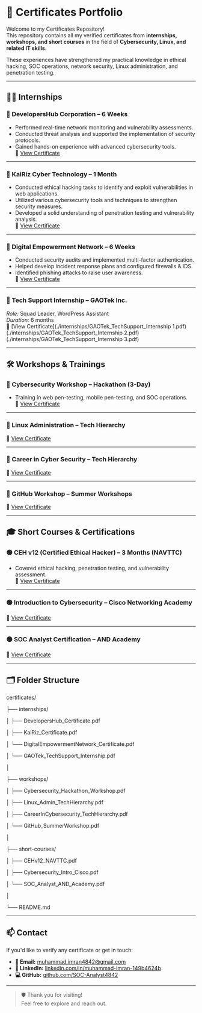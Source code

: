 # 📜 Certificates Portfolio

Welcome to my Certificates Repository!  
This repository contains all my verified certificates from **internships, workshops, and short courses** in the field of **Cybersecurity, Linux, and related IT skills**.

These experiences have strengthened my practical knowledge in ethical hacking, SOC operations, network security, Linux administration, and penetration testing.

---

## 🧑‍💻 Internships

### 🔹 DevelopersHub Corporation – 6 Weeks
- Performed real-time network monitoring and vulnerability assessments.
- Conducted threat analysis and supported the implementation of security protocols.
- Gained hands-on experience with advanced cybersecurity tools.  
📄 [View Certificate](./internships/DevelopersHub_Certificate.pdf)

---

### 🔹 KaiRiz Cyber Technology – 1 Month
- Conducted ethical hacking tasks to identify and exploit vulnerabilities in web applications.
- Utilized various cybersecurity tools and techniques to strengthen security measures.
- Developed a solid understanding of penetration testing and vulnerability analysis.  
📄 [View Certificate](./internships/KaiRiz_Certificate.png)

---

### 🔹 Digital Empowerment Network – 6 Weeks
- Conducted security audits and implemented multi-factor authentication.
- Helped develop incident response plans and configured firewalls & IDS.
- Identified phishing attacks to raise user awareness.  
📄 [View Certificate](./internships/DigitalEmpowermentNetwork_Certificate.pdf)

---

### 🔹 Tech Support Internship – GAOTek Inc.
  *Role:* Squad Leader, WordPress Assistant  
  *Duration:* 6 months  
📄 [View Certificate](./internships/GAOTek_TechSupport_Internship 1.pdf) (./internships/GAOTek_TechSupport_Internship 2.pdf) (./internships/GAOTek_TechSupport_Internship 3.pdf)

---

## 🛠 Workshops & Trainings

### 🔸 Cybersecurity Workshop – Hackathon (3-Day)
- Training in web pen-testing, mobile pen-testing, and SOC operations.  
📄 [View Certificate](./workshops/Cybersecurity_Hackathon_Workshop.pdf)

---

### 🔸 Linux Administration – Tech Hierarchy  
📄 [View Certificate](./workshops/Linux_Admin_TechHierarchy.pdf)

---

### 🔸 Career in Cyber Security – Tech Hierarchy  
📄 [View Certificate](./workshops/CareerInCybersecurity_TechHierarchy.pdf)

---

### 🔸 GitHub Workshop – Summer Workshops  
📄 [View Certificate](./workshops/GitHub_SummerWorkshop.pdf)

---

## 🎓 Short Courses & Certifications

### 🟢 CEH v12 (Certified Ethical Hacker) – 3 Months (NAVTTC)
- Covered ethical hacking, penetration testing, and vulnerability assessment.  
📄 [View Certificate](./short-courses/CEHv12_NAVTTC.pdf)

---

### 🟢 Introduction to Cybersecurity – Cisco Networking Academy  
📄 [View Certificate](./short-courses/Cybersecurity_Intro_Cisco.pdf)

---

### 🟢 SOC Analyst Certification – AND Academy  
📄 [View Certificate](./short-courses/SOC_Analyst_AND_Academy.pdf)

---

## 🗂 Folder Structure

certificates/

├── internships/

│ ├── DevelopersHub_Certificate.pdf

│ ├── KaiRiz_Certificate.pdf

│ └── DigitalEmpowermentNetwork_Certificate.pdf

│ └── GAOTek_TechSupport_Internship.pdf

│

├── workshops/

│ ├── Cybersecurity_Hackathon_Workshop.pdf

│ ├── Linux_Admin_TechHierarchy.pdf

│ ├── CareerInCybersecurity_TechHierarchy.pdf

│ └── GitHub_SummerWorkshop.pdf

│

├── short-courses/

│ ├── CEHv12_NAVTTC.pdf

│ ├── Cybersecurity_Intro_Cisco.pdf

│ └── SOC_Analyst_AND_Academy.pdf

│

└── README.md


---

## 📫 Contact

If you'd like to verify any certificate or get in touch:

- **📧 Email:** [muhammad.imran4842@gmail.com](mailto:muhammad.imran4842@gmail.com)  
- **🔗 LinkedIn:** [linkedin.com/in/muhammad-imran-149b4624b](https://www.linkedin.com/in/muhammad-imran-149b4624b)  
- **💻 GitHub:** [github.com/SOC-Analyst4842](https://github.com/SOC-Analyst4842)


---

> 🛡️ Thank you for visiting!  
> Feel free to explore and reach out.
